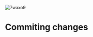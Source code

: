 ![7waxo9](https://github.com/Jacobj69420/skills-communicate-using-markdown/assets/143519672/12b4e354-e672-4f7b-9aad-adc97c93916d)
# Commiting changes

